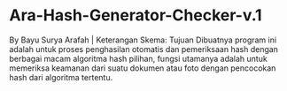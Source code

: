 # Ara-Hash-Generator-Checker-v.1
By Bayu Surya Arafah | Keterangan Skema: Tujuan Dibuatnya program ini adalah untuk proses penghasilan otomatis dan pemeriksaan hash dengan berbagai macam algoritma hash pilihan, fungsi utamanya adalah untuk memeriksa keamanan dari suatu dokumen atau foto dengan pencocokan hash dari algoritma tertentu.

